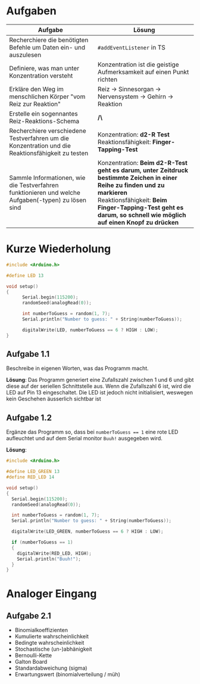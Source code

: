 # Aufgaben

| Aufgabe                                                                                             | Lösung                                                                                                                                                                                                                                              |
| --------------------------------------------------------------------------------------------------- | --------------------------------------------------------------------------------------------------------------------------------------------------------------------------------------------------------------------------------------------------- |
| Recherchiere die benötigten Befehle um Daten ein- und auszulesen                                    | `#addEventListener` in TS                                                                                                                                                                                                                           |
| Definiere, was man unter Konzentration versteht                                                     | Konzentration ist die geistige Aufmerksamkeit auf einen Punkt richten                                                                                                                                                                               |
| Erkläre den Weg im menschlichen Körper "vom Reiz zur Reaktion"                                      | Reiz -> Sinnesorgan -> Nervensystem -> Gehirn -> Reaktion                                                                                                                                                                                           |
| Erstelle ein sogennantes Reiz-Reaktions-Schema                                                      | **/\\**                                                                                                                                                                                                                                             |
| Recherchiere verschiedene Testverfahren um die Konzentration und die Reaktionsfähigkeit zu testen   | Konzentration: **d2-R Test** <br> Reaktionsfähigkeit: **Finger-Tapping-Test**                                                                                                                                                                       |
| Sammle Informationen, wie die Testverfahren funktionieren und welche Aufgaben(-typen) zu lösen sind | Konzentration: **Beim d2-R-Test geht es darum, unter Zeitdruck bestimmte Zeichen in einer Reihe zu finden und zu markieren** <br> Reaktionsfähigkeit: **Beim Finger-Tapping-Test geht es darum, so schnell wie möglich auf einen Knopf zu drücken** |

# Kurze Wiederholung

```cpp
#include <Arduino.h>

#define LED 13

void setup()
{
      Serial.begin(115200);
      randomSeed(analogRead(0));

      int numberToGuess = random(1, 7);
      Serial.println("Number to guess: " + String(numberToGuess));

      digitalWrite(LED, numberToGuess == 6 ? HIGH : LOW);
}
```

## Aufgabe 1.1

Beschreibe in eigenen Worten, was das Programm macht.

**Lösung**: Das Programm generiert eine Zufallszahl zwischen 1 und 6 und gibt diese auf der seriellen Schnittstelle aus. Wenn die Zufallszahl 6 ist, wird die LED auf Pin 13 eingeschaltet. Die LED ist jedoch nicht initialisiert, weswegen kein Geschehen äusserlich sichtbar ist

## Aufgabe 1.2

Ergänze das Programm so, dass bei `numberToGuess == 1` eine rote LED aufleuchtet und auf dem Serial monitor `Buuh!` ausgegeben wird.

**Lösung**:

```cpp
#include <Arduino.h>

#define LED_GREEN 13
#define RED_LED 14

void setup()
{
  Serial.begin(115200);
  randomSeed(analogRead(0));

  int numberToGuess = random(1, 7);
  Serial.println("Number to guess: " + String(numberToGuess));

  digitalWrite(LED_GREEN, numberToGuess == 6 ? HIGH : LOW);

  if (numberToGuess == 1)
  {
    digitalWrite(RED_LED, HIGH);
    Serial.println("Buuh!");
  }
}
```

# Analoger Eingang

## Aufgabe 2.1

- Binomialkoeffizienten
- Kumulierte wahrscheinlichkeit
- Bedingte wahrscheinlichkeit
- Stochastische (un-)abhänigkeit
- Bernoulli-Kette
- Galton Board
- Standardabweichung (sigma)
- Erwartungswert (binomialverteilung / müh)